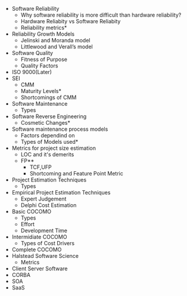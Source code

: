 - Software Reliability
    - Why software reliability is more difficult than hardware reliability?
    - Hardware Reliabity vs Software Reliabity
    - Reliability metrics*
- Reliability Growth Models
    - Jelinski and Moranda model
    - Littlewood and Verall’s model
- Software Quality
    - Fitness of Purpose
    - Quality Factors
- ISO 9000(Later)
- SEI
    - CMM
    - Maturity Levels*
    - Shortcomings of CMM
- Software Maintenance
    - Types
- Software Reverse Engineering
    - Cosmetic Changes*
- Software maintenance process models
    - Factors dependind on
    - Types of Models used*
- Metrics for project size estimation
    - LOC and it's demerits
    - FP**
        - TCF,UFP
        - Shortcoming and Feature Point Metric
- Project Estimation Techniques
    - Types
- Empirical Project Estimation Techniques
    - Expert Judgement
    - Delphi Cost Estimation
- Basic COCOMO
    - Types
    - Effort 
    - Development Time
- Intermidiate COCOMO
    - Types of Cost Drivers
- Complete COCOMO
- Halstead Software Science
    -  Metrics
- Client Server Software 
- CORBA
- SOA 
- SaaS
